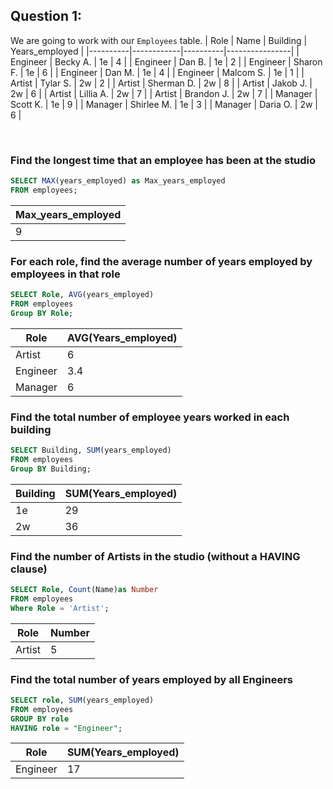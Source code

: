 ## Question 1: 
We are going to work with our `Employees` table. 
| Role     | Name       | Building | Years_employed |
|----------|------------|----------|----------------|
| Engineer | Becky A.   | 1e       | 4              |
| Engineer | Dan B.     | 1e       | 2              |
| Engineer | Sharon F.  | 1e       | 6              |
| Engineer | Dan M.     | 1e       | 4              |
| Engineer | Malcom S.  | 1e       | 1              |
| Artist   | Tylar S.   | 2w       | 2              |
| Artist   | Sherman D. | 2w       | 8              |
| Artist   | Jakob J.   | 2w       | 6              |
| Artist   | Lillia A.  | 2w       | 7              |
| Artist   | Brandon J. | 2w       | 7              |
| Manager  | Scott K.   | 1e       | 9              |
| Manager  | Shirlee M. | 1e       | 3              |
| Manager  | Daria O.   | 2w       | 6              |

<br/>

### Find the longest time that an employee has been at the studio
``` sql
SELECT MAX(years_employed) as Max_years_employed
FROM employees;
```
| Max_years_employed |
|--------------------|
| 9                  |

### For each role, find the average number of years employed by employees in that role
```sql
SELECT Role, AVG(years_employed)
FROM employees
Group BY Role;
```
| Role     | AVG(Years_employed) |
|----------|---------------------|
| Artist   | 6                   |
| Engineer | 3.4                 |
| Manager  | 6                   |

### Find the total number of employee years worked in each building
``` sql
SELECT Building, SUM(years_employed)
FROM employees
Group BY Building;
```
| Building | SUM(Years_employed) |
|----------|---------------------|
| 1e       | 29                  |
| 2w       | 36                  |

### Find the number of Artists in the studio (without a HAVING clause)
``` sql
SELECT Role, Count(Name)as Number
FROM employees
Where Role = 'Artist';
```
| Role   | Number |
|--------|--------|
| Artist | 5      |

### Find the total number of years employed by all Engineers 
``` sql
SELECT role, SUM(years_employed)
FROM employees
GROUP BY role
HAVING role = "Engineer";
```
| Role     | SUM(Years_employed) |
|----------|---------------------|
| Engineer | 17                  |
